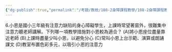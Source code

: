 ```yaml
---
{"dg-publish":true,"permalink":"/考題/教檢/108-2身障課程教學/108-2身障課程教學-第1大題第6題/","tags":["考題","題目","未完"]}
---
```


6.小恩是國小三年級有注意力缺陷的身心障礙學生，上課時常望著窗外，很難集中注意力聽老師講解。下列哪一項教學措施對小恩較為適合？
(A)將小恩座位盡量靠近老師
(B)上課時盡量少叫小恩，以避免分心
(C)常叫小恩上台示範、演算或朗誦課文
(D)教室布置色彩多元，以吸引小恩的注意力

